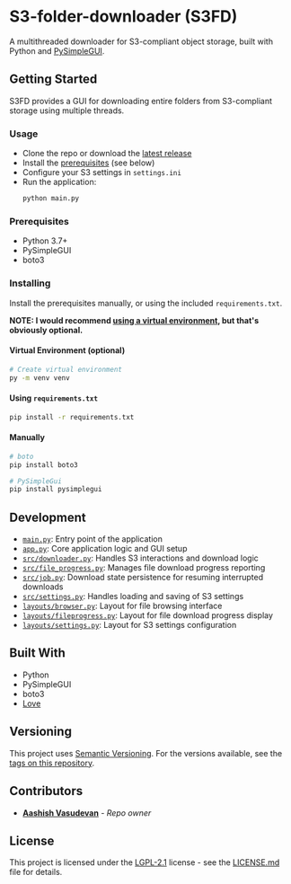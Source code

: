 # S3-folder-downloader (S3FD)

A multithreaded downloader for S3-compliant object storage, built with Python and [PySimpleGUI](https://www.pysimplegui.org).

## Getting Started

S3FD provides a GUI for downloading entire folders from S3-compliant storage using multiple threads.

### Usage

- Clone the repo or download the [latest release](https://github.com/aashishvasu/S3-downloader/releases/latest)
- Install the [prerequisites](#Prerequisites) (see below)
- Configure your S3 settings in `settings.ini`
- Run the application:
  ```sh
  python main.py
  ```

### Prerequisites

- Python 3.7+
- PySimpleGUI
- boto3

### Installing

Install the prerequisites manually, or using the included `requirements.txt`.

**NOTE: I would recommend [using a virtual environment](https://docs.python.org/3/library/venv.html), but that's obviously optional.**

#### Virtual Environment (optional)

```sh
# Create virtual environment
py -m venv venv 
```

#### Using `requirements.txt`

```sh
pip install -r requirements.txt
```

#### Manually

```sh
# boto
pip install boto3

# PySimpleGui
pip install pysimplegui
```

## Development

- [`main.py`](main.py): Entry point of the application
- [`app.py`](app.py): Core application logic and GUI setup
- [`src/downloader.py`](src/downloader.py): Handles S3 interactions and download logic
- [`src/file_progress.py`](src/file_progress.py): Manages file download progress reporting
- [`src/job.py`](src/job.py): Download state persistence for resuming interrupted downloads
- [`src/settings.py`](src/settings.py): Handles loading and saving of S3 settings
- [`layouts/browser.py`](layouts/browser.py): Layout for file browsing interface
- [`layouts/fileprogress.py`](layouts/fileprogress.py): Layout for file download progress display
- [`layouts/settings.py`](layouts/settings.py): Layout for S3 settings configuration

## Built With

- Python
- PySimpleGUI
- boto3
- [Love](https://www.merriam-webster.com/dictionary/love)

## Versioning

This project uses [Semantic Versioning](http://semver.org/). For the versions
available, see the [tags on this repository](https://github.com/aashishvasu/S3-downloader/tags).

## Contributors

  - [**Aashish Vasudevan**](https://github.com/aashishvasu) - *Repo owner*

## License

This project is licensed under the [LGPL-2.1](LICENSE.md) license - see the [LICENSE.md](LICENSE.md) file for details.